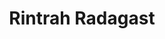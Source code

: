 ---
id: 25
title: 'Rintrah Radagast'
description: 'Rintrah Radagast is de auteur van rintrah.nl.'
keyword: Blogger
pseudonym: true
image: avatar.webp
---